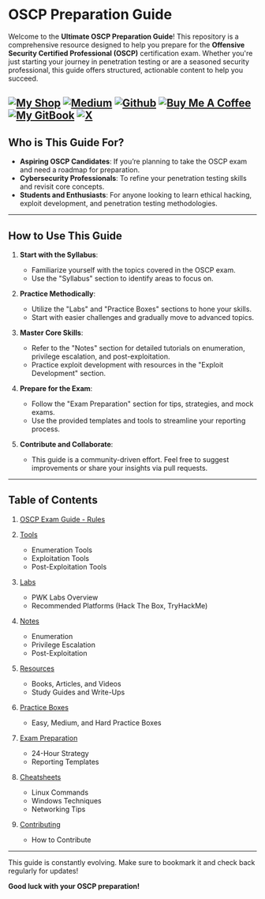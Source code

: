 # OSCP Preparation Guide

Welcome to the **Ultimate OSCP Preparation Guide**! This repository is a comprehensive resource designed to help you prepare for the **Offensive Security Certified Professional (OSCP)** certification exam. Whether you're just starting your journey in penetration testing or are a seasoned security professional, this guide offers structured, actionable content to help you succeed.

[![My Shop](https://img.shields.io/badge/My%20Shop-verylazytech-%23FFDD00?style=flat&logo=buy-me-a-coffee&logoColor=yellow)](https://buymeacoffee.com/verylazytech/extras)
[![Medium](https://img.shields.io/badge/Medium-%40verylazytech-%231572B6?style=flat&logo=medium&logoColor=white)](https://medium.com/@verylazytech)
[![Github](https://img.shields.io/badge/Github-verylazytech-%23181717?style=flat&logo=github&logoColor=white)](https://github.com/verylazytech)
[![Buy Me A Coffee](https://img.shields.io/badge/Buy%20Me%20A%20Coffee-verylazytech-%23FFDD00?style=flat&logo=buy-me-a-coffee&logoColor=yellow)](https://buymeacoffee.com/verylazytech)
[![My GitBook](https://img.shields.io/badge/My%20GitBook-VeryLazyTech-%23FFDD00?style=flat&logo=gitbook&logoColor=white)](https://www.verylazytech.com)
[![X](https://img.shields.io/twitter/url?url=https%3A%2F%2Fx.com%2Fverylazytech)](https://x.com/verylazytech)
---

## Who is This Guide For?
- **Aspiring OSCP Candidates**: If you’re planning to take the OSCP exam and need a roadmap for preparation.
- **Cybersecurity Professionals**: To refine your penetration testing skills and revisit core concepts.
- **Students and Enthusiasts**: For anyone looking to learn ethical hacking, exploit development, and penetration testing methodologies.

---

## How to Use This Guide
1. **Start with the Syllabus**:
   - Familiarize yourself with the topics covered in the OSCP exam.
   - Use the "Syllabus" section to identify areas to focus on.

2. **Practice Methodically**:
   - Utilize the "Labs" and "Practice Boxes" sections to hone your skills.
   - Start with easier challenges and gradually move to advanced topics.

3. **Master Core Skills**:
   - Refer to the "Notes" section for detailed tutorials on enumeration, privilege escalation, and post-exploitation.
   - Practice exploit development with resources in the "Exploit Development" section.

4. **Prepare for the Exam**:
   - Follow the "Exam Preparation" section for tips, strategies, and mock exams.
   - Use the provided templates and tools to streamline your reporting process.

5. **Contribute and Collaborate**:
   - This guide is a community-driven effort. Feel free to suggest improvements or share your insights via pull requests.

---

## Table of Contents
1. [OSCP Exam Guide - Rules](./Syllabus/OSCP-Exam-Guide.md)
   
2. [Tools](./Tools/Essential-Tools.md)
   - Enumeration Tools
   - Exploitation Tools
   - Post-Exploitation Tools

3. [Labs](Labs/PWK-Labs-Guide.md)
   - PWK Labs Overview
   - Recommended Platforms (Hack The Box, TryHackMe)

4. [Notes](./Notes/Enumeration.md)
   - Enumeration
   - Privilege Escalation
   - Post-Exploitation

5. [Resources](./Resources/Study-Resources.md)
   - Books, Articles, and Videos
   - Study Guides and Write-Ups

6. [Practice Boxes](./Practice-Boxes/Easy.md)
   - Easy, Medium, and Hard Practice Boxes

7. [Exam Preparation](./Exam-Preparation/OSCP-Exam-Tips.md)
   - 24-Hour Strategy
   - Reporting Templates

8. [Cheatsheets](./Cheatsheets/Linux.md)
   - Linux Commands
   - Windows Techniques
   - Networking Tips

9. [Contributing](./CONTRIBUTING.md)
    - How to Contribute

---

This guide is constantly evolving. Make sure to bookmark it and check back regularly for updates!

**Good luck with your OSCP preparation!**
